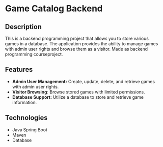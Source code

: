 # Game Catalog Backend

## Description

This is a backend programming project that allows you to store various games in a database. The application provides the ability to manage games with admin user rights and browse them as a visitor. Made as backend programming courseproject.

## Features

- **Admin User Management:** Create, update, delete, and retrieve games with admin user rights.
- **Visitor Browsing:** Browse stored games with limited permissions.
- **Database Support:** Utilize a database to store and retrieve game information.

## Technologies

- Java Spring Boot
- Maven
- Database
